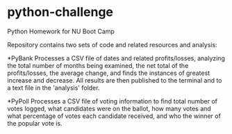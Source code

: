 # python-challenge
Python Homework for NU Boot Camp

Repository contains two sets of code and related resources and analysis:

*PyBank
Processes a CSV file of dates and related profits/losses, analyzing the total number of months being examined, the net total of the profits/losses, the average change, and finds the instances of greatest increase and decrease. All results are then published to the terminal and to a text file in the 'analysis' folder.

*PyPoll
Processes a CSV file of voting information to find total number of votes logged, what candidates were on the ballot, how many votes and what percentage of votes each candidate received, and who the winner of the popular vote is.